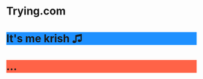 # Trying.com
<html>
<head>
<title> </title>
</head>
<body>
<style>
body {
  background-image: url('https://wallpaperaccess.com/full/6986470.jpg');
  background-repeat: no-repeat;
  background-attachment: fixed;
  background-size: cover;
}
</style>

<h1 style="background-color:DodgerBlue;">It's me krish ♫ </h1>
<h1 style="background-color:rgb(255, 99, 71);">...</h1>
</body>
</html>
